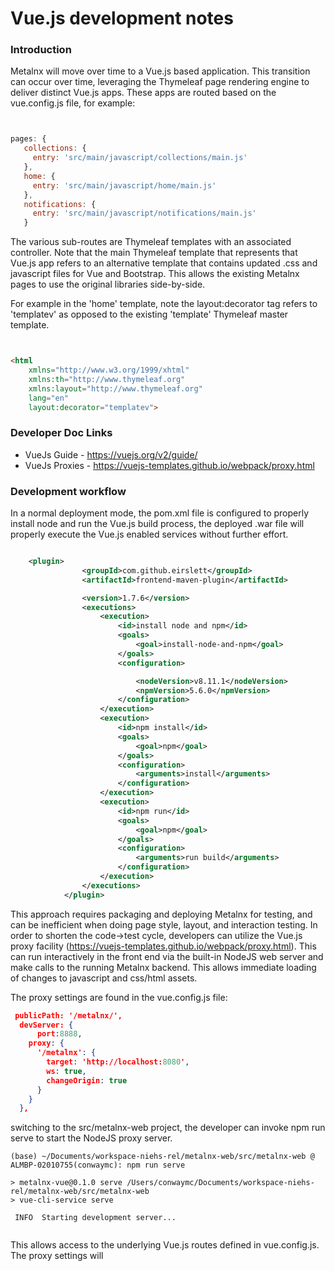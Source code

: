 # Vue.js development notes

### Introduction

Metalnx will move over time to a Vue.js based application. This transition can occur over time, leveraging the Thymeleaf page rendering engine to deliver distinct Vue.js apps. These apps are routed based on the vue.config.js file, for example:

```javascript


pages: {
   collections: {
     entry: 'src/main/javascript/collections/main.js'
   },
   home: {
     entry: 'src/main/javascript/home/main.js'
   },
   notifications: {
     entry: 'src/main/javascript/notifications/main.js'
   }

```

The various sub-routes are Thymeleaf templates with an associated controller. Note that the main Thymeleaf template that represents that Vue.js app refers to an alternative template that contains updated .css and javascript files for Vue and Bootstrap. This allows the existing Metalnx pages to use the original libraries side-by-side.

For example in the 'home' template, note the layout:decorator tag refers to 'templatev' as opposed to the existing 'template' Thymeleaf master template.


```html


<html
	xmlns="http://www.w3.org/1999/xhtml"
    xmlns:th="http://www.thymeleaf.org"
    xmlns:layout="http://www.thymeleaf.org"
    lang="en"
    layout:decorator="templatev">

```

### Developer Doc Links

* VueJs Guide - https://vuejs.org/v2/guide/
* VueJs Proxies - https://vuejs-templates.github.io/webpack/proxy.html
 


### Development workflow

In a normal deployment mode, the pom.xml file is configured to properly install node and run the Vue.js build process, the deployed .war file will properly execute the Vue.js enabled services without further effort.

```xml

	<plugin>
				<groupId>com.github.eirslett</groupId>
				<artifactId>frontend-maven-plugin</artifactId>

				<version>1.7.6</version>
				<executions>
					<execution>
						<id>install node and npm</id>
						<goals>
							<goal>install-node-and-npm</goal>
						</goals>
						<configuration>

							<nodeVersion>v8.11.1</nodeVersion>
							<npmVersion>5.6.0</npmVersion>
						</configuration>
					</execution>
					<execution>
						<id>npm install</id>
						<goals>
							<goal>npm</goal>
						</goals>
						<configuration>
							<arguments>install</arguments>
						</configuration>
					</execution>
					<execution>
						<id>npm run</id>
						<goals>
							<goal>npm</goal>
						</goals>
						<configuration>
							<arguments>run build</arguments>
						</configuration>
					</execution>
				</executions>
			</plugin>


```

This approach requires packaging and deploying Metalnx for testing, and can be inefficient when doing page style, layout, and interaction testing. In order to shorten the code->test cycle, developers can utilize the Vue.js proxy facility (https://vuejs-templates.github.io/webpack/proxy.html). This can run interactively in the front end via the built-in NodeJS web server and make calls to the running Metalnx backend. This allows immediate loading of changes to javascript and css/html assets.

The proxy settings are found in the vue.config.js file:

```json
 publicPath: '/metalnx/',
  devServer: {
	  port:8888,
    proxy: {
      '/metalnx': {
        target: 'http://localhost:8080',
        ws: true,
        changeOrigin: true
      }
    }
  },

```

switching to the src/metalnx-web project, the developer can invoke npm run serve to start the NodeJS proxy server.

```
(base) ~/Documents/workspace-niehs-rel/metalnx-web/src/metalnx-web @ ALMBP-02010755(conwaymc): npm run serve

> metalnx-vue@0.1.0 serve /Users/conwaymc/Documents/workspace-niehs-rel/metalnx-web/src/metalnx-web
> vue-cli-service serve

 INFO  Starting development server...


```

This allows access to the underlying Vue.js routes defined in vue.config.js. The proxy settings will 

